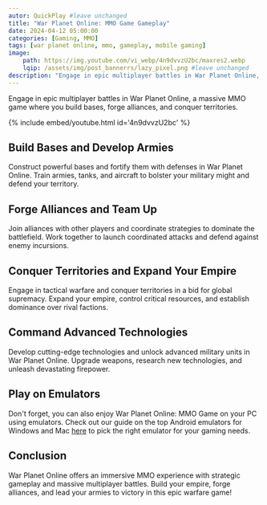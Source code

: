```yaml
---
autor: QuickPlay #leave unchanged
title: "War Planet Online: MMO Game Gameplay"
date: 2024-04-12 05:00:00
categories: [Gaming, MMO]
tags: [war planet online, mmo, gameplay, mobile gaming]
image: 
    path: https://img.youtube.com/vi_webp/4n9dvvzU2bc/maxres2.webp 
    lqip: /assets/img/post_bannerrs/lazy_pixel.png #leave unchanged
description: "Engage in epic multiplayer battles in War Planet Online, a massive MMO game where you build bases, forge alliances, and conquer territories. Command armies, develop technologies, and dominate the world in this strategic warfare experience!"
---
```


Engage in epic multiplayer battles in War Planet Online, a massive MMO game where you build bases, forge alliances, and conquer territories.

{% include embed/youtube.html id='4n9dvvzU2bc' %}

## Build Bases and Develop Armies
Construct powerful bases and fortify them with defenses in War Planet Online. Train armies, tanks, and aircraft to bolster your military might and defend your territory.

## Forge Alliances and Team Up
Join alliances with other players and coordinate strategies to dominate the battlefield. Work together to launch coordinated attacks and defend against enemy incursions.

## Conquer Territories and Expand Your Empire
Engage in tactical warfare and conquer territories in a bid for global supremacy. Expand your empire, control critical resources, and establish dominance over rival factions.

## Command Advanced Technologies
Develop cutting-edge technologies and unlock advanced military units in War Planet Online. Upgrade weapons, research new technologies, and unleash devastating firepower.

## Play on Emulators
Don't forget, you can also enjoy War Planet Online: MMO Game on your PC using emulators. Check out our guide on the top Android emulators for Windows and Mac [here](https://quickplaymobile.github.io/posts/Top-10-Best-Android-Emulators-for-Windows-and-Mac/) to pick the right emulator for your gaming needs.

## Conclusion
War Planet Online offers an immersive MMO experience with strategic gameplay and massive multiplayer battles. Build your empire, forge alliances, and lead your armies to victory in this epic warfare game!

